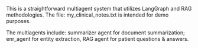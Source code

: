 This is a straightforward multiagent system that utilizes LangGraph and RAG methodologies. 
The file: my_clinical_notes.txt is intended for demo purposes.

The multiagents include: summarizer agent for document summarization; enr_agent for entity extraction, RAG agent for patient questions & answers.
